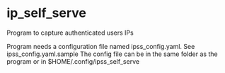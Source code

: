 # ip_self_serve
Program to capture authenticated users IPs


Program needs a configuration file named ipss_config.yaml. See ipss_config.yaml.sample
The config file can be in the same folder as the program or in $HOME/.config/ipss_self_serve
